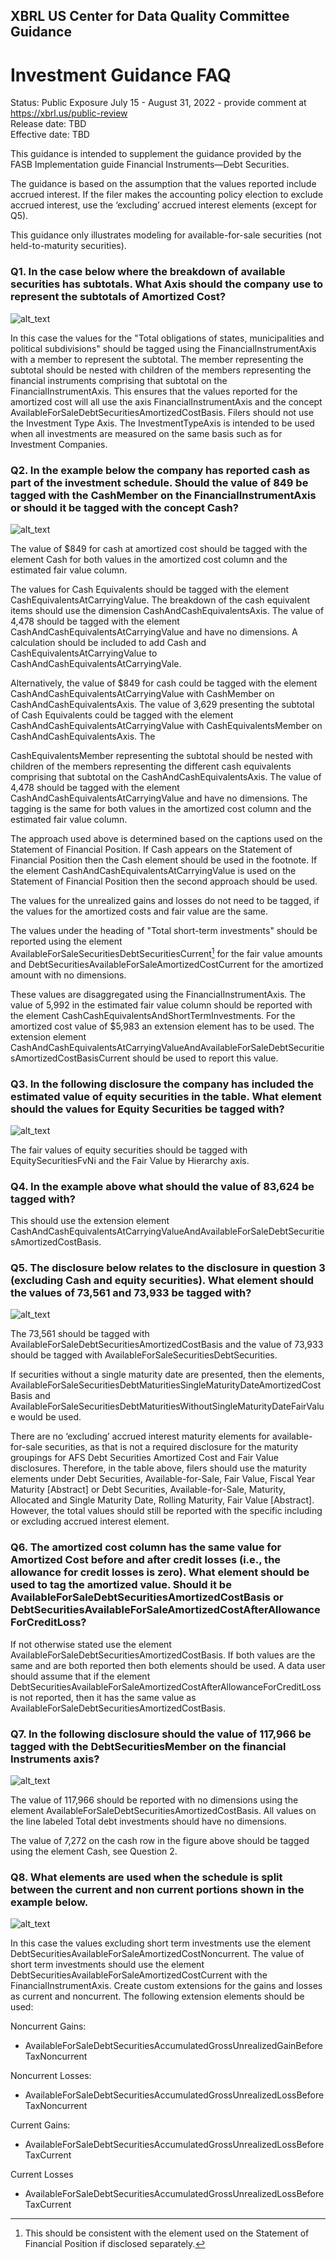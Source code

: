 ## XBRL US Center for Data Quality Committee Guidance
# Investment Guidance FAQ
Status: Public Exposure July 15 - August 31, 2022 - provide comment at https://xbrl.us/public-review  
Release date: TBD  
Effective date: TBD  


This guidance is intended to supplement the guidance provided by the FASB Implementation guide Financial Instruments—Debt Securities.

The guidance is based on the assumption that the values reported include accrued interest. If the filer makes the accounting policy election to exclude accrued interest, use the ‘excluding’ accrued interest elements (except for Q5).

This guidance only illustrates modeling for available-for-sale securities (not held-to-maturity securities). 

### Q1. In the case below where the breakdown of available securities has subtotals. What Axis should the company use to represent the subtotals of Amortized Cost?

![alt_text](images/investments6.png "image_tooltip")

In this case the values for the "Total obligations of states, municipalities and political subdivisions" should be tagged using the FinancialInstrumentAxis with a member to represent the subtotal. The member representing the subtotal should be nested with children of the members representing the financial instruments comprising that subtotal on the FinancialInstrumentAxis. This ensures that the values reported for the amortized cost will all use the axis FinancialInstrumentAxis and the concept AvailableForSaleDebtSecuritiesAmortizedCostBasis. Filers should not use the Investment Type Axis. The InvestmentTypeAxis is intended to be used when all investments are measured on the same basis such as for Investment Companies.  

### Q2. In the example below the company has reported cash as part of the investment schedule. Should the value of 849 be tagged with the **CashMember** on the FinancialInstrumentAxis or should it be tagged with the concept Cash?

![alt_text](images/investments5.png "image_tooltip")

The value of $849 for cash at amortized cost should be tagged with the element Cash for both values in the amortized cost column and the estimated fair value column. 

The values for Cash Equivalents should be tagged with the element  CashEquivalentsAtCarryingValue. The breakdown of the cash equivalent items should use the dimension CashAndCashEquivalentsAxis. The value of 4,478 should be tagged with the element CashAndCashEquivalentsAtCarryingValue and have no dimensions. A calculation should be included to add Cash and CashEquivalentsAtCarryingValue to CashAndCashEquivalentsAtCarryingVale.

Alternatively, the value of $849 for cash could be tagged with the element CashAndCashEquivalentsAtCarryingValue with CashMember on CashAndCashEquivalentsAxis. The value of 3,629 presenting the subtotal of Cash Equivalents could be tagged with the element CashAndCashEquivalentsAtCarryingValue with CashEquivalentsMember on CashAndCashEquivalentsAxis. The

CashEquivalentsMember representing the subtotal should be nested with children of the members representing the different cash equivalents comprising that subtotal on the CashAndCashEquivalentsAxis. The value of 4,478 should be tagged with the element CashAndCashEquivalentsAtCarryingValue and have no dimensions. The tagging is the same for both values in the amortized cost column and the estimated fair value column.

The approach used above is determined based on the captions used on the Statement of Financial Position. If Cash appears on the Statement of Financial Position then the Cash element should be used in the footnote.  If the element CashAndCashEquivalentsAtCarryingValue is used on the Statement of Financial Position then the second approach should be used. 

The values for the unrealized gains and losses do not need to be tagged, if the values for the amortized costs and fair value are the same.

The values under the heading of "Total short-term investments" should be reported using the element  AvailableForSaleSecuritiesDebtSecuritiesCurrent[^1] for the fair value amounts and DebtSecuritiesAvailableForSaleAmortizedCostCurrent for the amortized amount with no dimensions.

These values are disaggregated using the FinancialInstrumentAxis. The value of 5,992 in the estimated fair value column should be reported with the element CashCashEquivalentsAndShortTermInvestments. For the amortized cost value of $5,983 an extension element has to be used. The extension element CashAndCashEquivalentsAtCarryingValueAndAvailableForSaleDebtSecuritiesAmortizedCostBasisCurrent should be used to report this value.

### Q3. In the following disclosure the company has included the estimated value of equity securities in the table. What element should the values for Equity Securities be tagged with? 

![alt_text](images/investments2.png "image_tooltip")

The fair values of equity securities should be tagged with EquitySecuritiesFvNi and the Fair Value by Hierarchy axis. 

### Q4. In the example above what should the value of 83,624 be tagged with?  

This should use the extension element CashAndCashEquivalentsAtCarryingValueAndAvailableForSaleDebtSecuritiesAmortizedCostBasis.

### Q5. The disclosure below relates to the disclosure in question 3 (excluding Cash and equity securities). What element should the values of 73,561 and 73,933 be tagged with?

![alt_text](images/investments1.png "image_tooltip")

The 73,561 should be tagged with AvailableForSaleDebtSecuritiesAmortizedCostBasis and the value of 73,933 should be tagged with AvailableForSaleSecuritiesDebtSecurities. 

If securities without a single maturity date are presented, then the elements, AvailableForSaleSecuritiesDebtMaturitiesSingleMaturityDateAmortizedCostBasis and AvailableForSaleSecuritiesDebtMaturitiesWithoutSingleMaturityDateFairValue would be used. 

There are no ‘excluding’ accrued interest maturity elements for available-for-sale securities, as that is not a required disclosure for the maturity groupings for AFS Debt Securities Amortized Cost and Fair Value disclosures. Therefore, in the table above, filers should use the maturity elements under Debt Securities, Available-for-Sale, Fair Value, Fiscal Year Maturity [Abstract] or Debt Securities, Available-for-Sale, Maturity, Allocated and Single Maturity Date, Rolling Maturity, Fair Value [Abstract]. However, the total values should still be reported with the specific including or excluding accrued interest element. 

### Q6. The amortized cost column has the same value for Amortized Cost before and after credit losses (i.e., the allowance for credit losses is zero). What element should be used to tag the amortized value. Should it be AvailableForSaleDebtSecuritiesAmortizedCostBasis or DebtSecuritiesAvailableForSaleAmortizedCostAfterAllowanceForCreditLoss?

If not otherwise stated use the element AvailableForSaleDebtSecuritiesAmortizedCostBasis. If both values are the same and are both reported then both elements should be used. A data user should assume that if the element DebtSecuritiesAvailableForSaleAmortizedCostAfterAllowanceForCreditLoss is not reported, then it has the same value as AvailableForSaleDebtSecuritiesAmortizedCostBasis. 

### Q7. In the following disclosure should the value of 117,966 be tagged with the DebtSecuritiesMember on the financial Instruments axis?

![alt_text](images/investments4.png "image_tooltip")

The value of 117,966 should be reported with no dimensions using the element AvailableForSaleDebtSecuritiesAmortizedCostBasis. All values on the line labeled Total debt investments should have no dimensions.

The value of 7,272 on the cash row in the figure above should be tagged using the element Cash, see Question 2.

### Q8. What elements are used when the schedule is split between the current and non current portions shown in the example below.  

![alt_text](images/investments3.png "image_tooltip")

In this case the values excluding short term investments use the element DebtSecuritiesAvailableForSaleAmortizedCostNoncurrent. The value of short term investments should use the element DebtSecuritiesAvailableForSaleAmortizedCostCurrent with the FinancialInstrumentAxis.  Create custom extensions for the gains and losses as current and noncurrent. The following extension elements should be used:
  

Noncurrent Gains:  
 -  AvailableForSaleDebtSecuritiesAccumulatedGrossUnrealizedGainBeforeTaxNoncurrent  

Noncurrent Losses:  
 -  AvailableForSaleDebtSecuritiesAccumulatedGrossUnrealizedLossBeforeTaxNoncurrent 

Current Gains:  
 -  AvailableForSaleDebtSecuritiesAccumulatedGrossUnrealizedLossBeforeTaxCurrent 

Current Losses  
 -  AvailableForSaleDebtSecuritiesAccumulatedGrossUnrealizedLossBeforeTaxCurrent


[^1]:
     This should be consistent with the element used on the Statement of Financial Position if disclosed separately.